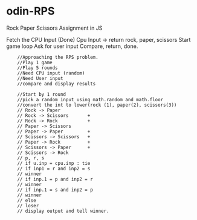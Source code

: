 # odin-RPS
Rock Paper Scissors Assignment in JS


Fetch the CPU Input (Done)
Cpu Input -> return rock, paper, scissors
Start game loop
Ask for user input
Compare, return, done.

        //Approaching the RPS problem.
        //Play 1 game
        //Play 5 rounds
        //Need CPU input (random)
        //Need User input
        //compare and display results

        //Start by 1 round
        //pick a random input using math.random and math.floor
        //convert the int to lower(rock (1), paper(2), scissors(3))
        // Rock -> Paper
        // Rock -> Scissors       +
        // Rock -> Rock           +
        // Paper -> Scissors
        // Paper -> Paper         +
        // Scissors -> Scissors   +
        // Paper -> Rock          +
        // Scissors -> Paper      +
        // Scissors -> Rock
        // p, r, s
        // if u.inp = cpu.inp : tie
        // if inp1 = r and inp2 = s
        // winner
        // if inp.1 = p and inp2 = r
        // winner
        // if inp.1 = s and inp2 = p
        // winner
        // else
        // loser
        // display output and tell winner.